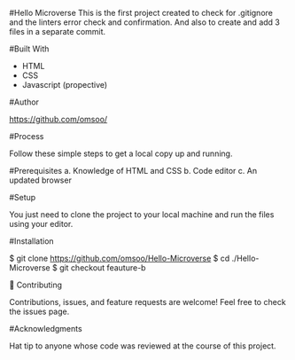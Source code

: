 #Hello Microverse
This is the first project created to check for .gitignore and the linters error check and confirmation. And also to create and add 3 files in a separate commit.

#Built With

- HTML
- CSS
- Javascript (propective)

#Author

https://github.com/omsoo/

#Process

Follow these simple steps to get a local copy up and running.

#Prerequisites
a. Knowledge of HTML and CSS
b. Code editor
c. An updated browser

#Setup

You just need to clone the project to your local machine and run the files using your editor.

#Installation

$ git clone https://github.com/omsoo/Hello-Microverse
$ cd ./Hello-Microverse
$ git checkout feauture-b

🤝 Contributing

Contributions, issues, and feature requests are welcome!
Feel free to check the issues page.

#Acknowledgments

Hat tip to anyone whose code was reviewed at the course of this project.
